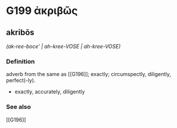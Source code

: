 # G199 ἀκριβῶς

## akribōs

_(ak-ree-boce' | ah-kree-VOSE | ah-kree-VOSE)_

### Definition

adverb from the same as [[G196]]; exactly; circumspectly, diligently, perfect(-ly).

- exactly, accurately, diligently

### See also

[[G196]]

